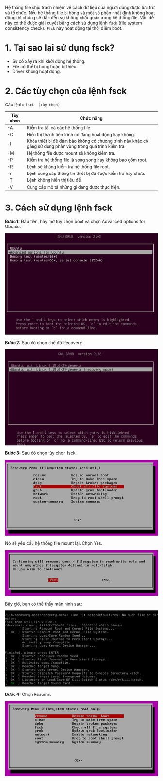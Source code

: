 Hệ thống file chịu trách nhiệm về cách dữ liệu của người dùng được lưu trữ và tổ chức. Nếu hệ thống file bị hỏng và một số phần nhất định không hoạt động thì chúng sẽ dẫn đến sự không nhất quán trong hệ thống file. Vấn đề này có thể được giải quyết bằng cách sử dụng lệnh `fsck` (file system consistency check). `Fsck` này hoạt động tại thời điểm boot.

# 1. Tại sao lại sử dụng fsck?

- Sự cố xảy ra khi khởi động hệ thống.
- File có thể bị hỏng hoặc bị thiếu.
- Driver không hoạt động.

# 2. Các tùy chọn của lệnh fsck

Câu lệnh:     `fsck  (tùy chọn)`



| Tùy chọn | Chức năng
| -------- | ----------------
| -A | Kiểm tra tất cả các hệ thống file.
| -C | Hiển thị thanh tiến trình có đang hoạt động hay không.
| -l | Khóa thiết bị để đảm bảo không có chương trình nào khác cố gắng sử dụng phân vùng trong quá trình kiểm tra.
| -M | Hệ thống file được mount sẽ không kiểm tra.
| -P | Kiểm tra hệ thống file là song song hay không bao gồm root.
| -R |Lệnh sẽ không kiểm tra hệ thống file root.
| -r | Lệnh cung cấp thông tin thiết bị đã được kiểm tra hay chưa.
| -T | Lệnh không hiển thị tiêu đề.
| -V | Cung cấp mô tả những gì đang được thực hiện.



# 3. Cách sử dụng lệnh fsck

**Bước 1:** Đầu tiên, hãy mở tùy chọn boot và chọn Advanced options for Ubuntu.

<img src="https://github.com/lean15998/Linux/blob/main/images/05.1.jpg">

**Bước 2:** Sau đó chọn chế độ Recovery.

<img src="https://github.com/lean15998/Linux/blob/main/images/05.2.jpg">

**Bước 3:** Sau đó chọn tùy chọn fsck.

<img src="https://github.com/lean15998/Linux/blob/main/images/05.3.jpg">

Nó sẽ yêu cầu hệ thống file mount lại. Chọn Yes.

<img src="https://github.com/lean15998/Linux/blob/main/images/05.4.jpg">

Bây giờ, bạn có thể thấy màn hình sau:

<img src="https://github.com/lean15998/Linux/blob/main/images/05.5.jpg">

**Bước 4:** Chọn Resume.


<img src="https://github.com/lean15998/Linux/blob/main/images/05.6.jpg">







